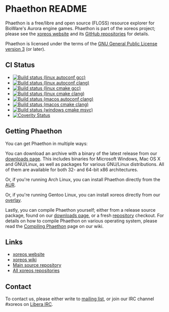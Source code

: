Phaethon README
===============

Phaethon is a free/libre and open source (FLOSS) resource explorer for
BioWare's Aurora engine games. Phaethon is part of the xoreos project;
please see the [xoreos website](https://xoreos.org/) and its [GitHub
repositories](https://github.com/xoreos) for details.

Phaethon is licensed under the terms of the [GNU General Public License
version 3](https://www.gnu.org/licenses/agpl-3.0.html) (or later).


CI Status
---------

- [![Build status (linux autoconf gcc)](https://github.com/xoreos/phaethon/actions/workflows/linux_autoconf_gcc.yml/badge.svg)](https://github.com/xoreos/phaethon/actions/workflows/linux_autoconf_gcc.yml/)
- [![Build status (linux autoconf clang)](https://github.com/xoreos/phaethon/actions/workflows/linux_autoconf_clang.yml/badge.svg)](https://github.com/xoreos/phaethon/actions/workflows/linux_autoconf_clang.yml/)
- [![Build status (linux cmake gcc)](https://github.com/xoreos/phaethon/actions/workflows/linux_cmake_gcc.yml/badge.svg)](https://github.com/xoreos/phaethon/actions/workflows/linux_cmake_gcc.yml/)
- [![Build status (linux cmake clang)](https://github.com/xoreos/phaethon/actions/workflows/linux_cmake_clang.yml/badge.svg)](https://github.com/xoreos/phaethon/actions/workflows/linux_cmake_clang.yml/)
- [![Build status (macos autoconf clang)](https://github.com/xoreos/phaethon/actions/workflows/macos_autoconf_clang.yml/badge.svg)](https://github.com/xoreos/phaethon/actions/workflows/macos_autoconf_clang.yml/)
- [![Build status (macos cmake clang)](https://github.com/xoreos/phaethon/actions/workflows/macos_cmake_clang.yml/badge.svg)](https://github.com/xoreos/phaethon/actions/workflows/macos_cmake_clang.yml/)
- [![Build status (windows cmake msvc)](https://github.com/xoreos/phaethon/actions/workflows/windows_cmake_msvc.yml/badge.svg)](https://github.com/xoreos/phaethon/actions/workflows/windows_cmake_msvc.yml/)
- [![Coverity Status](https://scan.coverity.com/projects/3295/badge.svg)](https://scan.coverity.com/projects/3295)


Getting Phaethon
----------------

You can get Phaethon in multiple ways:

You can download an archive with a binary of the latest release from our
[downloads page](https://xoreos.org/downloads/index.html). This includes
binaries for Microsoft Windows, Mac OS X and GNU/Linux, as well as packages
for various GNU/Linux distributions. All of them are available for both 32-
and 64-bit x86 architectures.

Or, if you're running Arch Linux, you can install Phaethon directly from the
[AUR](https://aur.archlinux.org/packages/phaethon/).

Or, if you're running Gentoo Linux, you can install xoreos directly from our
[overlay](https://github.com/xoreos/gentoo-overlay).

Lastly, you can compile Phaethon yourself; either from a release source package,
found on our [downloads page](https://xoreos.org/downloads/index.html), or a
fresh [repository](https://github.com/xoreos/phaethon) checkout. For details
on how to compile Phaethon on various operating system, please read the
[Compiling Phaethon](https://wiki.xoreos.org/index.php?title=Compiling_Phaethon)
page on our wiki.


Links
-----

- [xoreos website](https://xoreos.org/)
- [xoreos wiki](https://wiki.xoreos.org/)
- [Main source repository](https://github.com/xoreos/phaethon)
- [All xoreos repositories](https://github.com/xoreos/)


Contact
-------

To contact us, please either write to [mailing list](https://xoreos.org/mailman/listinfo/xoreos-devel),
or join our IRC channel #xoreos on [Libera IRC](https://libera.chat/).
